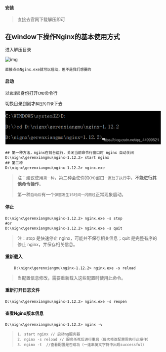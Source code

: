 #### 安装

> 直接去官网下载解压即可

## 在window下操作Nginx的基本使用方式

进入解压目录

![img](./2_Nginx命令图片/watermark,type_ZmFuZ3poZW5naGVpdGk,shadow_10,text_aHR0cHM6Ly9ibG9nLmNzZG4ubmV0L3FxXzQ0OTk5NTIx,size_16,color_FFFFFF,t_70#pic_center.png)

`直接点击Nginx.exe就可以启动，但不是我们想要的`

#### 启动

以`管理员`身份打开`CMD`命令行

切换目录到刚才`解压的目录`下去

![在这里插入图片描述](2_Nginx命令图片/34f8ca44ef0741818087982c3d1c81f7.png#pic_center)

```shell
## 第一种方法，nginx在前台运行，关闭当前命令行窗口时 nginx 自动关闭
D:\nignx\gerenxiangmu\nginx-1.12.2> start nginx
## 第二种
D:\nignx\gerenxiangmu\nginx-1.12.2> nginx.exe
```

> 注：建议使用`第一种`，第二种会使你的` CMD `窗口`一直处于执行`中，**不能进行其他命令操作**。
>
> 第一种`启动后`有一个`弹窗发生1S时间一闪而过`正常现象启动。

#### 停止

```shell
D:\nignx\gerenxiangmu\nginx-1.12.2> nginx.exe -s stop
#or
D:\nignx\gerenxiangmu\nginx-1.12.2> nginx.exe -s quit
```

> 注：stop 是快速停止 nginx，可能并不保存相关信息；quit 是完整有序的停止 nginx，并保存相关信息。

#### 重新载入

```shell
    D:\nignx\gerenxiangmu\nginx-1.12.2> nginx.exe -s reload
```

> 当配置信息修改，需要重新载入这些配置时使用此命令。

#### 重新打开日志文件

```shell
D:\nignx\gerenxiangmu\nginx-1.12.2> nginx.exe -s reopen
```

#### 查看Nginx版本信息

```shell
D:\nignx\gerenxiangmu\nginx-1.12.2> nginx -v
```

> ```shell
> 1. start nginx // 启动ng服务器
> 2. nginx -s reload // 服务杀死后进行重启（每次修改配置需执行此操作）
> 3. nginx -t  //查看配置是否成功（一连串英文字符中出现successful）
> ```